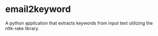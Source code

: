 # email2keyword
A python application that extracts keywords from input text utilizing the nltk-rake library. 
